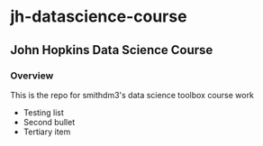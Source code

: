 # jh-datascience-course
## John Hopkins Data Science Course
### Overview
This is the repo for smithdm3's data science toolbox course work
* Testing list
* Second bullet 
* Tertiary item
